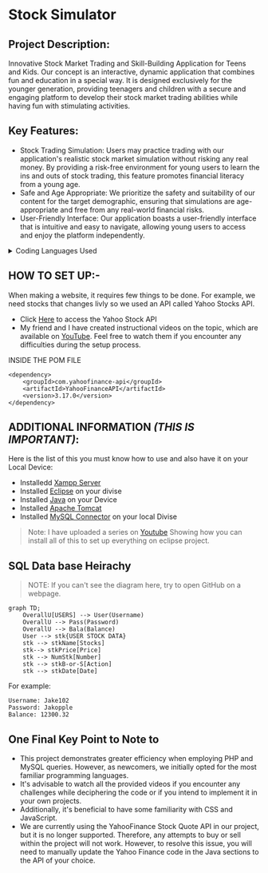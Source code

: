 # Stock Simulator
## Project Description:
Innovative Stock Market Trading and Skill-Building Application for Teens and Kids. Our concept is an interactive, dynamic application that combines fun and education in a special way. It is designed exclusively for the younger generation, providing teenagers and children with a secure and engaging platform to develop their stock market trading abilities while having fun with stimulating activities.

## Key Features:
- Stock Trading Simulation: Users may practice trading with our application's realistic stock market simulation without risking any real money. By providing a risk-free environment for young users to learn the ins and outs of stock trading, this feature promotes financial literacy from a young age.
- Safe and Age Appropriate: We prioritize the safety and suitability of our content for the target demographic, ensuring that simulations are age-appropriate and free from any real-world financial risks.
- User-Friendly Interface: Our application boasts a user-friendly interface that is intuitive and easy to navigate, allowing young users to access and enjoy the platform independently.

<details>
    
<summary>Coding Languages Used</summary>

```
> System.out.println("Java");

> .css{
>  height: 10px;
>  width: 20px;
> }

> <p>HTML</p>

> Console.log(Javacript);

> <% System.out.println("JSP"); %>
```
</details>

## HOW TO SET UP:-
When making a website, it requires few things to be done. For example, we need stocks that changes livly so we used an API called Yahoo Stocks API. 
- Click [Here](https://financequotes-api.com/) to access the Yahoo Stock API
- My friend and I have created instructional videos on the topic, which are available on [YouTube](https://www.youtube.com/channel/UCLbTqdupL65iVADSEmJ-UgQ). Feel free to watch them if you encounter any difficulties during the setup process.

INSIDE THE POM FILE
```
<dependency>
    <groupId>com.yahoofinance-api</groupId>
    <artifactId>YahooFinanceAPI</artifactId>
    <version>3.17.0</version>
</dependency>
```
## ADDITIONAL INFORMATION ***(THIS IS IMPORTANT)***:
Here is the list of this you must know how to use and also have it on your Local Device:
- Installedd [Xampp Server](https://www.apachefriends.org/download.html)
- Installed [Eclipse](https://www.eclipse.org/downloads/packages/release/2021-03/r/eclipse-ide-enterprise-java-and-web-developers) on your divise
- Installed [Java](https://www.java.com/en/download/manual.jsp) on your Device
- Installed [Apache Tomcat](https://tomcat.apache.org/download-10.cgi)
- Installed [MySQL Connector](https://dev.mysql.com/downloads/connector/j/8.0.html) on your local Divise
> Note: I have uploaded a series on [Youtube](https://www.youtube.com/channel/UCLbTqdupL65iVADSEmJ-UgQ) Showing how you can install all of this to set up everything on eclipse project.

## SQL Data base Heirachy
> NOTE: If you can't see the diagram here, try to open GitHub on a webpage.
```mermaid
graph TD;
    OverallU[USERS] --> User(Username)
    OverallU --> Pass(Password)
    OverallU --> Bala(Balance)
    User --> stk{USER STOCK DATA}
    stk --> stkName[Stocks]
    stk--> stkPrice[Price]
    stk --> NumStk[Number]
    stk --> stkB-or-S[Action]
    stk --> stkDate[Date]
```
For example: 
```
Username: Jake102
Password: Jakopple
Balance: 12300.32
```

## One Final Key Point to Note to
- This project demonstrates greater efficiency when employing PHP and MySQL queries. However, as newcomers, we initially opted for the most familiar programming languages.
- It's advisable to watch all the provided videos if you encounter any challenges while deciphering the code or if you intend to implement it in your own projects.
- Additionally, it's beneficial to have some familiarity with CSS and JavaScript.
- We are currently using the YahooFinance Stock Quote API in our project, but it is no longer supported. Therefore, any attempts to buy or sell within the project will not work. However, to resolve this issue, you will need to manually update the Yahoo Finance code in the Java sections to the API of your choice.
